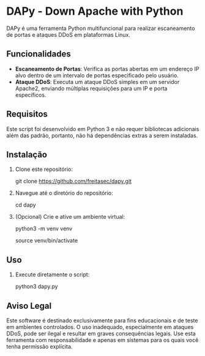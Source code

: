 # DAPy - Down Apache with Python

DAPy é uma ferramenta Python multifuncional para realizar escaneamento de portas e ataques DDoS em plataformas Linux. 

## Funcionalidades

- **Escaneamento de Portas**: Verifica as portas abertas em um endereço IP alvo dentro de um intervalo de portas especificado pelo usuário.
- **Ataque DDoS**: Executa um ataque DDoS simples em um servidor Apache2, enviando múltiplas requisições para um IP e porta específicos.

## Requisitos

Este script foi desenvolvido em Python 3 e não requer bibliotecas adicionais além das padrão, portanto, não há dependências extras a serem instaladas.

## Instalação

1. Clone este repositório:

   git clone https://github.com/freitasec/dapy.git

2. Navegue até o diretório do repositório:

   cd dapy
   
3. (Opcional) Crie e ative um ambiente virtual:

   python3 -m venv venv
   
   source venv/bin/activate
   
## Uso

1. Execute diretamente o script:

   python3 dapy.py

## Aviso Legal
Este software é destinado exclusivamente para fins educacionais e de teste em ambientes controlados. O uso inadequado, especialmente em ataques DDoS, pode ser ilegal e resultar em graves consequências legais. Use esta ferramenta com responsabilidade e apenas em sistemas para os quais você tenha permissão explícita.
